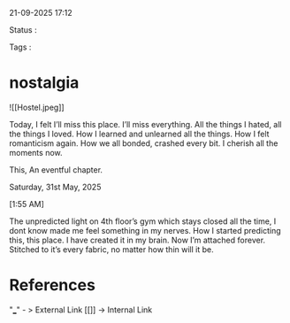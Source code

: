 21-09-2025 17:12

Status : 

Tags : 

# nostalgia
  
![[Hostel.jpeg]]
  
Today, I felt I’ll miss this place. I’ll miss everything. All the things I hated, all the things I loved. How I learned and unlearned all the things. How I felt romanticism again. How we all bonded, crashed every bit. I cherish all the moments now. 

  

This, An eventful chapter.

  

Saturday, 31st May, 2025

[1:55 AM]

  

The unpredicted light on 4th floor’s gym which stays closed all the time, I dont know made me feel something in my nerves. How I started predicting this, this place. I have created it in my brain. Now I’m attached forever. Stitched to it’s every fabric, no matter how thin will it be.

# References


"[_]("")" - >  External Link
[[]] -> Internal Link

